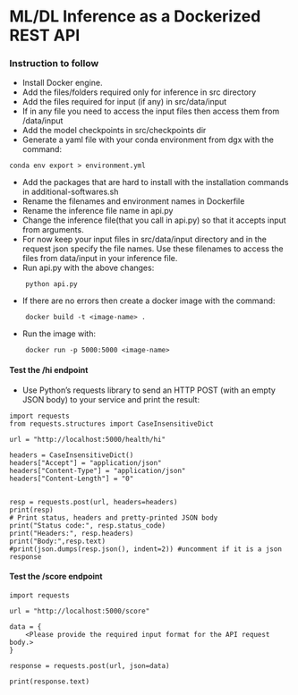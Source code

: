 # ML/DL Inference as a Dockerized REST API
### Instruction to follow

* Install Docker engine.
* Add the files/folders required only for inference in src directory
* Add the files required for input (if any) in src/data/input
* If in any file you need to access the input files then access them from /data/input
* Add the model checkpoints in src/checkpoints dir
* Generate a yaml file with your conda environment from dgx with the command:
```
conda env export > environment.yml
```
* Add the packages that are hard to install with the installation commands in additional-softwares.sh
* Rename the filenames and environment names in Dockerfile
* Rename the inference file name in api.py
* Change the inference file(that you call in api.py) so that it accepts input from arguments.
* For now keep your input files in src/data/input directory and in the request json specify the file names.
  Use these filenames to access the files from data/input in your inference file.
* Run api.py with the above changes:
```
    python api.py
```
* If there are no errors then create a docker image with the command:
```
    docker build -t <image-name> .
```
* Run the image with:
```
    docker run -p 5000:5000 <image-name> 
```

#### Test the /hi endpoint
* Use Python’s requests library to send an HTTP POST (with an empty JSON body) to your service and print the result:
```
import requests
from requests.structures import CaseInsensitiveDict

url = "http://localhost:5000/health/hi"

headers = CaseInsensitiveDict()
headers["Accept"] = "application/json"
headers["Content-Type"] = "application/json"
headers["Content-Length"] = "0"


resp = requests.post(url, headers=headers)
print(resp)
# Print status, headers and pretty-printed JSON body
print("Status code:", resp.status_code)
print("Headers:", resp.headers)
print("Body:",resp.text)
#print(json.dumps(resp.json(), indent=2)) #uncomment if it is a json response
```
#### Test the /score endpoint
```
import requests
 
url = "http://localhost:5000/score"
 
data = {
    <Please provide the required input format for the API request body.>
}
 
response = requests.post(url, json=data)
 
print(response.text)
 
```
 
